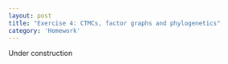 ```yaml
---
layout: post
title: "Exercise 4: CTMCs, factor graphs and phylogenetics"
category: 'Homework'
---
```


Under construction

<!-- http://darrenjw.wordpress.com/2011/07/16/gibbs-sampler-in-various-languages-revisited/ -->
